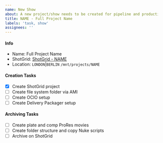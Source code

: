 ```yaml
---
name: New Show
about: A new project/show needs to be created for pipeline and production.
title: NAME - Full Project Name
labels: 'task, show'
assignees: ''
---
```


#### Info

- Name: Full Project Name
- ShotGrid: [ShotGrid - NAME](https://automatik-vfx.shotgunstudio.com/page/project_overview?project_id=ID)
- Location: `LONDON`|`BERLIN` `/mnt/projects/NAME`

#### Creation Tasks

- [x] Create ShotGrid project
- [ ] Create file system folder via AMI
- [ ] Create OCIO setup
- [ ] Create Delivery Packager setup

#### Archiving Tasks

- [ ] Create plate and comp ProRes movies
- [ ] Create folder structure and copy Nuke scripts
- [ ] Archive on ShotGrid
